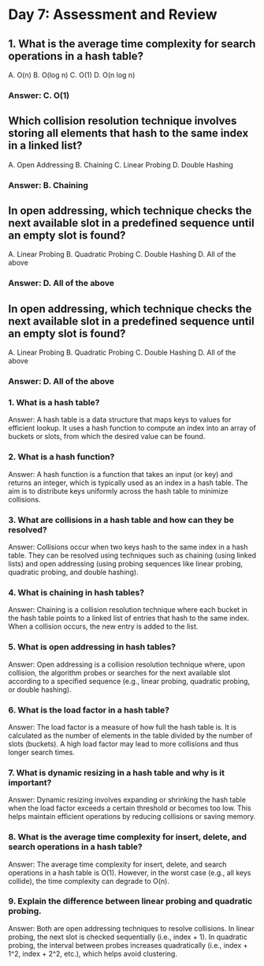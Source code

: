 # Day 7: Assessment and Review

## 1. What is the average time complexity for search operations in a hash table?

A. O(n)
B. O(log n)
C. O(1)
D. O(n log n)
### Answer: C. O(1)

## Which collision resolution technique involves storing all elements that hash to the same index in a linked list?
A. Open Addressing
B. Chaining
C. Linear Probing
D. Double Hashing
### Answer: B. Chaining

## In open addressing, which technique checks the next available slot in a predefined sequence until an empty slot is found?

A. Linear Probing
B. Quadratic Probing
C. Double Hashing
D. All of the above
### Answer: D. All of the above

## In open addressing, which technique checks the next available slot in a predefined sequence until an empty slot is found?

A. Linear Probing
B. Quadratic Probing
C. Double Hashing
D. All of the above
### Answer: D. All of the above

### 1. What is a hash table?

Answer: A hash table is a data structure that maps keys to values for efficient lookup. It uses a hash function to compute an index into an array of buckets or slots, from which the desired value can be found.

### 2. What is a hash function?

Answer: A hash function is a function that takes an input (or key) and returns an integer, which is typically used as an index in a hash table. The aim is to distribute keys uniformly across the hash table to minimize collisions.

### 3. What are collisions in a hash table and how can they be resolved?

Answer: Collisions occur when two keys hash to the same index in a hash table. They can be resolved using techniques such as chaining (using linked lists) and open addressing (using probing sequences like linear probing, quadratic probing, and double hashing).

### 4. What is chaining in hash tables?

Answer: Chaining is a collision resolution technique where each bucket in the hash table points to a linked list of entries that hash to the same index. When a collision occurs, the new entry is added to the list.

### 5. What is open addressing in hash tables?

Answer: Open addressing is a collision resolution technique where, upon collision, the algorithm probes or searches for the next available slot according to a specified sequence (e.g., linear probing, quadratic probing, or double hashing).

### 6. What is the load factor in a hash table?

Answer: The load factor is a measure of how full the hash table is. It is calculated as the number of elements in the table divided by the number of slots (buckets). A high load factor may lead to more collisions and thus longer search times.

### 7. What is dynamic resizing in a hash table and why is it important?

Answer: Dynamic resizing involves expanding or shrinking the hash table when the load factor exceeds a certain threshold or becomes too low. This helps maintain efficient operations by reducing collisions or saving memory.

### 8. What is the average time complexity for insert, delete, and search operations in a hash table?

Answer: The average time complexity for insert, delete, and search operations in a hash table is O(1). However, in the worst case (e.g., all keys collide), the time complexity can degrade to O(n).

### 9. Explain the difference between linear probing and quadratic probing.

Answer: Both are open addressing techniques to resolve collisions. In linear probing, the next slot is checked sequentially (i.e., index + 1). In quadratic probing, the interval between probes increases quadratically (i.e., index + 1^2, index + 2^2, etc.), which helps avoid clustering.


